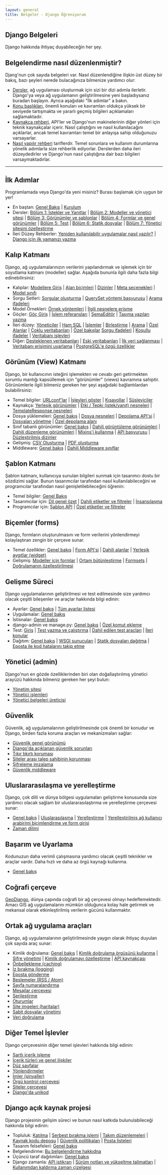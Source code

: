 ```yaml
---
layout: general
title: Belgeler - Django Öğreniyorum
---
```

## Django Belgeleri
Django hakkında ihtiyaç duyabileceğin her şey.

## Belgelendirme nasıl düzenlenmiştir?

Djang'nun çok sayıda belgeleri var. Nasıl düzenlendiğine ilişkin üst düzey bir bakış, bazı şeyleri nerede bulacağınıza bilmenize yardımcı olur:

- [Dersler](/en/2.0/intro/), ağ uygulaması oluşturmak için sizi bir dizi adımla ilerletir. Django'ya veya ağ uygulamanın geliştirilmesine yeni başladıysanız buradan başlayın. Ayrıca aşağıdaki "İlk adımlar" a bakın.
- [Konu başlıkları](#), önemli konuları ve kavramları oldukça yüksek bir seviyede tartışmakta ve yararlı geçmiş bilgileri açıklamaları sağlamaktadır.
- [Kaynakça rehberi](#), API'ler ve Django'nun makinelerinin diğer yönleri için teknik kaynakçalar içerir. Nasıl çalıştığını ve nasıl kullanılacağını açıklarlar, ancak temel kavramları temel bir anlayışa sahip olduğunuzu varsayarlar.
- [Nasıl yapılır rehberi](#) tariflerdir. Temel sorunlara ve kullanım durumlarına yönelik adımlarla size rehberlik ediyorlar. Derslerden daha ileri düzeydedirler ve Django'nun nasıl çalıştığına dair bazı bilgileri varsaymaktadırlar.

<hr>

## İlk Adımlar

Programlamada veya Django'da yeni misiniz? Burası başlamak için uygun bir yer!

- En baştan: [Genel Bakış](/en/2.0/intro/overview/) | [Kurulum](/en/2.0/intro/install/)
- Dersler: [Bölüm 1: İstekler ve Yanıtlar](/en/2.0/intro/tutorial01/) | [Bölüm 2: Modeller ve yönetici sitesi](/en/2.0/intro/tutorial02/) | [Bölüm 3: Görünümler ve şablonlar](/en/2.0/intro/tutorial03/) | [Bölüm 4: Formlar ve genel görünümler](/en/2.0/intro/tutorial04/) | [Bölüm 5: Test](/en/2.0/intro/tutorial05/) | [Bölüm 6: Statik dosyalar](/en/2.0/intro/tutorial06/) | [Bölüm 7: Yönetici sitesini özelleştirme](/en/2.0/intro/tutorial07/)
- İleri Düzey Rehberler: [Yeniden kullanılabilir uygulamalar nasıl yazılır?](/en/2.0/intro/reusable-apps/) | [Django için ilk yamanızı yazma](/en/2.0/intro/contributing/)

## Kalıp Katmanı

Django, ağ uygulamalarınızın verilerini yapılandırmak ve işlemek için bir soyutlama katmanı (modeller) sağlar. Aşağıda bununla ilgili daha fazla bilgi edinebilirsiniz:

- Kalıplar: [Modellere Giriş](/en/2.0/topics/db/models/) | [Alan biçimleri](/en/2.0/ref/models/fields/) | [Dizinler](/en/2.0/ref/models/indexes/) | [Meta seçenekleri](/en/2.0/ref/models/options/) | [Model sınıfı](/en/2.0/ref/models/class/)
- Sorgu Setleri: [Sorgular oluşturma](/en/2.0/topics/db/queries/) | [QuerySet yöntemi başvurusu](/en/2.0/ref/models/querysets/) | [Arama ifadeleri](/en/2.0/ref/models/lookups/)
- Model Örnekleri: [Örnek yöntemleri](/en/2.0/ref/models/instances/) | [İlgili nesnelere erişme](/en/2.0/ref/models/relations/)
- Göçler: [Göç Giriş](/en/2.0/topics/migrations/) | [İşlem referansları](/en/2.0/ref/migration-operations/) | [ŞemaEditör](/en/2.0/ref/schema-editor/) | [Taşıma yazıları yazma](/en/2.0/howto/writing-migrations/)
- İleri düzey: [Yöneticiler](/en/2.0/topics/db/managers/) | [Ham SQL](/en/2.0/topics/db/sql/) | [İşlemler](/en/2.0/topics/db/transactions/) | [Birleştirme](/en/2.0/topics/db/aggregation/) | [Arama](/en/2.0/topics/db/search/) | [Özel Alanlar](/en/2.0/howto/custom-model-fields/) | [Çoklu veritabanları](/en/2.0/topics/db/multi-db/) | [Özel bakışlar](/en/2.0/howto/custom-lookups/) [Sorgu ifadeleri](/en/2.0/ref/models/expressions/) | [Koşullu ifadeler](/en/2.0/ref/models/conditional-expressions/) | [Veritabanı işlevleri](/en/2.0/ref/models/database-functions/)
- Diğer: [Desteklenen veritabanları](/en/2.0/ref/databases/) | [Eski veritabanları](/en/2.0/howto/legacy-databases/) | [İlk veri sağlanması](/en/2.0/howto/initial-data/) | [Veritabanı erişimini uyarlama](/en/2.0/topics/db/optimization/) | [PostgreSQL'e özgü özellikler](/en/2.0/ref/contrib/postgres/)

## Görünüm (View) Katmanı

Django, bir kullanıcının isteğini işlemekten ve cevabı geri getirmekten sorumlu mantığı kapsüllemek için "görünümler" (views) kavramına sahiptir. Görünümlerle ilgili bilmeniz gereken her şeyi aşağıdaki bağlantılardan bulabilirsiniz:

- Temel bilgiler: [URLconf'lar](/en/2.0/topics/http/urls/) | [İşlevleri göster](/en/2.0/topics/http/views/) | [Kısayollar](/en/2.0/topics/http/shortcuts/) | [Süsleyiciler](/en/2.0/topics/http/decorators/)
- Kaynakça: [Yerleşik görünümler](/en/2.0/ref/views/) | [Etki / Tepki (istek/yanıt) nesneleri](/en/2.0/ref/request-response/) | [TemplateResponse nesneleri](/en/2.0/ref/template-response/)
- Dosya yüklemeleri: [Genel bakış](/en/2.0/topics/http/file-uploads/) | [Dosya nesneleri](/en/2.0/ref/files/file/) | [Depolama API'si](/en/2.0/ref/files/storage/) | [Dosyaları yönetme](/en/2.0/topics/files/) | [Özel depolama alanı](/en/2.0/howto/custom-file-storage/)
- Sınıf tabanlı görünümler: [Genel bakış](/en/2.0/topics/class-based-views/) | [Dahili görüntüleme görünümleri](/en/2.0/topics/class-based-views/generic-display/) | [Dahili düzenleme görünümleri](/en/2.0/topics/class-based-views/generic-editing/) | [Mixins'i kullanma](/en/2.0/topics/class-based-views/mixins/) | [API başvurusu](/en/2.0/ref/class-based-views/) | [Düzleştirilmiş dizinler](/en/2.0/ref/class-based-views/flattened-index/)
- Gelişmiş: [CSV Oluşturma](/en/2.0/howto/outputting-csv/) | [PDF oluşturma](/en/2.0/howto/outputting-pdf/)
- Middleware: [Genel bakış](/en/2.0/topics/http/middleware/) | [Dahili Middleware sınıflar](/en/2.0/ref/middleware/)

## Şablon Katmanı

Şablon katmanı, kullanıcıya sunulan bilgileri sunmak için tasarımcı dostu bir sözdizimi sağlar. Bunun tasarımcılar tarafından nasıl kullanılabileceğini ve programcılar tarafından nasıl genişletilebileceğini öğrenin:

- Temel bilgiler: [Genel Bakış](/en/2.0/topics/templates/)
- Tasarımcılar için: [Dil genel özet](/en/2.0/ref/templates/language/) | [Dahili etiketler ve filtreler](/en/2.0/ref/templates/builtins/) | [İnsansılaşma](/en/2.0/ref/contrib/humanize/)
- Programcılar için: [Şablon API](/en/2.0/ref/templates/api/) | [Özel etiketler ve filtreler](/en/2.0/howto/custom-template-tags/)

## Biçemler (forms)

Django, formların oluşturulmasını ve form verilerini yönlendirmeyi kolaylaştıran zengin bir çerçeve sunar.

- Temel özellikler: [Genel bakış](/en/2.0/topics/forms/) | [Form API'si](/en/2.0/ref/forms/api/) | [Dahili alanlar](/en/2.0/ref/forms/fields/) | [Yerleşik aygıtlar (widget)](/en/2.0/ref/forms/widgets/)
- Gelişmiş: [Modeller için formlar](/en/2.0/topics/forms/modelforms/) | [Ortam bütünleştirme](/en/2.0/topics/forms/media/) | [Formsets](/en/2.0/topics/forms/formsets/) | [Doğrulamanın özelleştirilmesi](/en/2.0/ref/forms/validation/)

## Gelişme Süreci

Django uygulamalarının geliştirilmesi ve test edilmesinde size yardımcı olacak çeşitli bileşenler ve araçlar hakkında bilgi edinin:

- Ayarlar: [Genel bakış](/en/2.0/topics/settings/) | [Tüm ayarlar listesi](/en/2.0/ref/settings/)
- Uygulamalar: [Genel bakış](/en/2.0/ref/applications/)
- İstisnalar: [Genel bakış](/en/2.0/ref/exceptions/)
- django-admin ve manage.py: [Genel bakış](/en/2.0/ref/django-admin/) | [Özel komut ekleme](/en/2.0/howto/custom-management-commands/)
- Test: [Giriş](/en/2.0/topics/testing/) | [Test yazma ve çalıştırma](/en/2.0/topics/testing/overview/) | [Dahil edilen test araçları](/en/2.0/topics/testing/tools/) | [İleri konular](/en/2.0/topics/testing/advanced/)
- Dağıtım: [Genel bakış](/en/2.0/howto/deployment/) | [WSGI sunucuları](/en/2.0/howto/deployment/wsgi/) | [Statik dosyaları dağıtma](/en/2.0/howto/static-files/deployment/) | [Eposta ile kod hatalarını takip etme](/en/2.0/howto/error-reporting/)

## Yönetici (admin)

Django'nun en gözde özelliklerinden biri olan doğallaştırılmış yönetici arayüzü hakkında bilmeniz gereken her şeyi bulun:

- [Yönetim sitesi](/en/2.0/ref/contrib/admin/)
- [Yönetici işlemleri](/en/2.0/ref/contrib/admin/actions/)
- [Yönetici belgeleri üreticisi](/en/2.0/ref/contrib/admin/admindocs/)

## Güvenlik

Güvenlik, ağ uygulamalarının geliştirilmesinde çok önemli bir konudur ve Django, birden fazla koruma araçları ve mekanizmaları sağlar:

- [Güvenlik genel görünümü](/en/2.0/topics/security/)
- [Django'da açıklanan güvenlik sorunları](/en/2.0/releases/security/)
- [Tıkır tıkırtı koruması](/en/2.0/ref/clickjacking/)
- [Siteler arası talep sahibinin korunması](/en/2.0/ref/csrf/)
- [Şifreleme imzalama](/en/2.0/topics/signing/)
- [Güvenlik middleware](/en/2.0/ref/middleware/#security-middleware)

## Uluslararasılaşma ve yerelleştirme

Django, çok dilli ve dünya bölgesi uygulamaları geliştirme konusunda size yardımcı olacak sağlam bir uluslararasılaştırma ve yerelleştirme çerçevesi sunar:

- [Genel bakış](/en/2.0/topics/i18n/) | [Uluslarasılaşma](/en/2.0/topics/i18n/translation/) | [Yerelleştirme](/en/2.0/topics/i18n/translation/#how-to-create-language-files) | [Yerelleştirilmiş ağ kullanıcı arabirimi biçimlendirme ve form girişi](/en/2.0/topics/i18n/formatting/)
- [Zaman dilimi](/en/2.0/topics/i18n/timezones/)

## Başarım ve Uyarlama

Kodunuzun daha verimli çalışmasına yardımcı olacak çeşitli teknikler ve araçlar vardır. Daha hızlı ve daha az örgü kaynağı kullanma.

- [Genel bakış](/en/2.0/topics/performance/)

## Coğrafi çerçeve

[GeoDjango](/en/2.0/ref/contrib/gis/), dünya çapında coğrafi bir ağ çerçevesi olmayı hedeflemektedir. Amacı GIS ağ uygulamalarını mümkün olduğunca kolay hale getirmek ve mekansal olarak etkinleştirilmiş verilerin gücünü kullanmaktır.

## Ortak ağ uygulama araçları

Django, ağ uygulamalarının geliştirilmesinde yaygın olarak ihtiyaç duyulan çok sayıda araç sunar:

- Kimlik doğrulama: [Genel bakış](/en/2.0/topics/auth/) | [Kimlik doğrulama örgüsünü kullanma](/en/2.0/topics/auth/default/) | [Şifre yönetimi](/en/2.0/topics/auth/passwords/) | [Kimlik doğrulamayı özelleştirme](/en/2.0/topics/auth/customizing/) | [API kaynakçası](/en/2.0/ref/contrib/auth/)
- [Önbellekleme (caching)](/en/2.0/topics/cache/)
- [İz bırakma (logging)](/en/2.0/topics/logging/)
- [Eposta gönderme](/en/2.0/topics/email/)
- [Beslemeler (RSS / Atom)](/en/2.0/ref/contrib/syndication/)
- [Sayfa numaralandırma](/en/2.0/topics/pagination/)
- [Mesajlar çerçevesi](/en/2.0/ref/contrib/messages/)
- [Serileştirme](/en/2.0/topics/serialization/)
- [Oturumlar](/en/2.0/topics/http/sessions/)
- [Site imgeleri (haritalar)](/en/2.0/ref/contrib/sitemaps/)
- [Sabit dosyalar yönetimi](/en/2.0/ref/contrib/staticfiles/)
- [Veri doğrulama](/en/2.0/ref/validators/)

## Diğer Temel İşlevler

Django çerçevesinin diğer temel işlevleri hakkında bilgi edinin:

- [Şartlı içerik işleme](/en/2.0/topics/conditional-view-processing/)
- [İçerik türleri ve genel ilişkiler](/en/2.0/ref/contrib/contenttypes/)
- [Düz sayfalar](/en/2.0/ref/contrib/flatpages/)
- [Yönlendirmeler](/en/2.0/ref/contrib/redirects/)
- [İmler (sinyaller)](/en/2.0/topics/signals/)
- [Örgü kontrol çerçevesi](/en/2.0/topics/checks/)
- [Siteler çerçevesi](/en/2.0/ref/contrib/sites/)
- [Django'da unikod](/en/2.0/ref/unicode/)

## Django açık kaynak projesi

Django projesinin gelişim süreci ve bunun nasıl katkıda bulunulabileceği hakkında bilgi edinin:

- Topluluk: [Katılma](/en/2.0/internals/contributing/) | [Serbest bırakma işlemi](/en/2.0/internals/release-process/) | [Takım düzenlemeleri](/en/2.0/internals/organization/) | [Kaynak kodu deposu](/en/2.0/internals/git/) | [Güvenlik politikaları](/en/2.0/internals/security/) | [Posta listeleri](/en/2.0/internals/mailing-lists/)
- Tasarım felsefeleri: [Genel bakış](/en/2.0/misc/design-philosophies/)
- Belgelendirme: [Bu belgelendirme hakkıdna](/en/2.0/internals/contributing/writing-documentation/)
- Üçüncü taraf dağıtımları: [Genel bakış](/en/2.0/misc/distributions/)
- Django zamanla: [API istikrarı](/en/2.0/misc/api-stability/) | [Sürüm notları ve yükseltme talimatları](/en/2.0/releases/) | [Kullanımdan kaldırma zaman çizelgesi](/en/2.0/internals/deprecation/)
